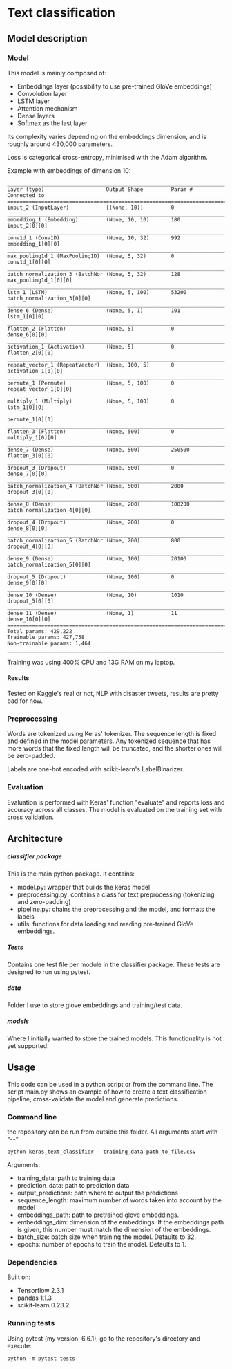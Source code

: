 # Text classification

## Model description

### Model
This model is mainly composed of:
- Embeddings layer (possibility to use pre-trained GloVe embeddings)
- Convolution layer
- LSTM layer
- Attention mechanism
- Dense layers 
- Softmax as the last layer

Its complexity varies depending on the embeddings dimension, and is roughly
around 430,000 parameters.

Loss is categorical cross-entropy, minimised with the Adam algorithm.

Example with embeddings of dimension 10:
```text
__________________________________________________________________________________________________
Layer (type)                    Output Shape         Param #     Connected to                     
==================================================================================================
input_2 (InputLayer)            [(None, 10)]         0                                            
__________________________________________________________________________________________________
embedding_1 (Embedding)         (None, 10, 10)       180         input_2[0][0]                    
__________________________________________________________________________________________________
conv1d_1 (Conv1D)               (None, 10, 32)       992         embedding_1[0][0]                
__________________________________________________________________________________________________
max_pooling1d_1 (MaxPooling1D)  (None, 5, 32)        0           conv1d_1[0][0]                   
__________________________________________________________________________________________________
batch_normalization_3 (BatchNor (None, 5, 32)        128         max_pooling1d_1[0][0]            
__________________________________________________________________________________________________
lstm_1 (LSTM)                   (None, 5, 100)       53200       batch_normalization_3[0][0]      
__________________________________________________________________________________________________
dense_6 (Dense)                 (None, 5, 1)         101         lstm_1[0][0]                     
__________________________________________________________________________________________________
flatten_2 (Flatten)             (None, 5)            0           dense_6[0][0]                    
__________________________________________________________________________________________________
activation_1 (Activation)       (None, 5)            0           flatten_2[0][0]                  
__________________________________________________________________________________________________
repeat_vector_1 (RepeatVector)  (None, 100, 5)       0           activation_1[0][0]               
__________________________________________________________________________________________________
permute_1 (Permute)             (None, 5, 100)       0           repeat_vector_1[0][0]            
__________________________________________________________________________________________________
multiply_1 (Multiply)           (None, 5, 100)       0           lstm_1[0][0]                     
                                                                 permute_1[0][0]                  
__________________________________________________________________________________________________
flatten_3 (Flatten)             (None, 500)          0           multiply_1[0][0]                 
__________________________________________________________________________________________________
dense_7 (Dense)                 (None, 500)          250500      flatten_3[0][0]                  
__________________________________________________________________________________________________
dropout_3 (Dropout)             (None, 500)          0           dense_7[0][0]                    
__________________________________________________________________________________________________
batch_normalization_4 (BatchNor (None, 500)          2000        dropout_3[0][0]                  
__________________________________________________________________________________________________
dense_8 (Dense)                 (None, 200)          100200      batch_normalization_4[0][0]      
__________________________________________________________________________________________________
dropout_4 (Dropout)             (None, 200)          0           dense_8[0][0]                    
__________________________________________________________________________________________________
batch_normalization_5 (BatchNor (None, 200)          800         dropout_4[0][0]                  
__________________________________________________________________________________________________
dense_9 (Dense)                 (None, 100)          20100       batch_normalization_5[0][0]      
__________________________________________________________________________________________________
dropout_5 (Dropout)             (None, 100)          0           dense_9[0][0]                    
__________________________________________________________________________________________________
dense_10 (Dense)                (None, 10)           1010        dropout_5[0][0]                  
__________________________________________________________________________________________________
dense_11 (Dense)                (None, 1)            11          dense_10[0][0]                   
==================================================================================================
Total params: 429,222
Trainable params: 427,758
Non-trainable params: 1,464
__________________________________________________________________________________________________
```
Training was using 400% CPU and 13G RAM on my laptop.

#### Results
Tested on Kaggle's real or not, NLP with disaster tweets, results are pretty bad for now.

### Preprocessing
Words are tokenized using Keras' tokenizer. The sequence length is fixed and defined
in the model parameters. Any tokenized sequence that has more words that the 
fixed length will be truncated, and the shorter ones will be zero-padded.

Labels are one-hot encoded with scikit-learn's LabelBinarizer.

### Evaluation
Evaluation is performed with Keras' function "evaluate" and reports loss and accuracy 
across all classes. The model is evaluated on the training set with cross validation.

## Architecture
##### classifier package
This is the main python package. It contains:
- model.py: wrapper that builds the keras model
- preprocessing.py: contains a class for text preprocessing (tokenizing and zero-padding)
- pipeline.py: chains the preprocessing and the model, and formats the labels
- utils: functions for data loading and reading pre-trained GloVe embeddings.

##### Tests
Contains one test file per module in the classifier package. These
tests are designed to run using pytest.

##### data
Folder I use to store glove embeddings and training/test data. 

##### models
Where I initially wanted to store the trained models. This functionality is
not yet supported.

## Usage
This code can be used in a python script or from the command line. The script main.py shows 
an example of how to create a text classification pipeline, cross-validate the model
and generate predictions.

### Command line
the repository can be run from outside this folder. All arguments start with "--"
```shell script
python keras_text_classifier --training_data path_to_file.csv
```
Arguments:
- training_data: path to training data
- prediction_data: path to prediction data
- output_predictions: path where to output the predictions
- sequence_length: maximum number of words taken into account by the model
- embeddings_path: path to pretrained glove embeddings.
- embeddings_dim: dimension of the embeddings. If the embeddings path is given, 
this number must match the dimension of the embeddings.
- batch_size: batch size when training the model. Defaults to 32.
- epochs: number of epochs to train the model. Defaults to 1.

### Dependencies
Built on:
- Tensorflow 2.3.1
- pandas 1.1.3
- scikit-learn 0.23.2

### Running tests
Using pytest (my version: 6.6.1), go to the repository's directory and execute:
```shell script
python -m pytest tests
```
